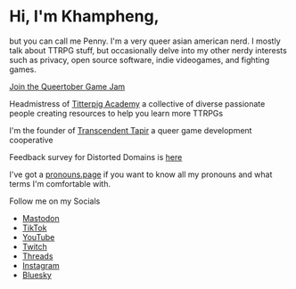 # Hi, I'm Khampheng,
but you can call me Penny. I'm a very queer asian american nerd. I mostly talk about TTRPG stuff, but occasionally delve into my other nerdy interests such as privacy, open source software, indie videogames, and fighting games.

[Join the Queertober Game Jam](https://itch.io/jam/queertober)

Headmistress of [Titterpig Academy](https://titterpig.academy) a collective of diverse passionate people creating resources to help you learn more TTRPGs

I'm the founder of [Transcendent Tapir](https://transtspir.games) a queer game development cooperative

Feedback survey for Distorted Domains is [here](https://docs.google.com/forms/d/e/1FAIpQLSfjumq6HyZGry6tnUG3JByZEYAQtUuqe_S2jtpLAghejkrEQw/viewform?usp=sf_link)

I've got a [pronouns.page](https://en.pronouns.page/@pennylescroche) if you want to know all my pronouns and what terms I'm comfortable with.

Follow me on my Socials
- [Mastodon](https://indiepocalypse.social/@pennylescroche)
- [TikTok](https://tiktok.com/@pennylescroche)
- [YouTube](https://youtube.com/@pennylescroche)
- [Twitch](https://twitch.tv/pennylescroche)
- [Threads](https://www.threads.net/@pennylescroche)
- [Instagram](https://www.instagram.com/pennylescroche/)
- [Bluesky](https://bsky.app/profile/pennylescroche.transtapir.games)